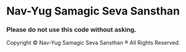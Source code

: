 <h1>Nav-Yug Samagic Seva Sansthan</h1>
<h3 style="font-family: sans-serif;">Please do not use this code without asking.</h3>
<footer>
    Copyright &copy; Nav-Yug Samagic Seva Sansthan &reg; All Rights Reserved.
</footer>
